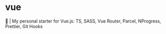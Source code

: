# vue

:cookie: | My personal starter for Vue.js: TS, SASS, Vue Router, Parcel, NProgress, Prettier, Git Hooks